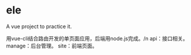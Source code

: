 # ele
A vue project  to practice it.

用vue-cli结合路由开发的单页面应用，后端用node.js完成。/n
api：接口相关。
manage：后台管理。
site：前端页面。
